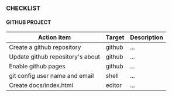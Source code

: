 ### CHECKLIST

#### GITHUB PROJECT

| Action item                      | Target | Description |
| -------------------------------- | ------ | ----------- |
| Create a github repository       | github | ...         |
| Update github repository's about | github | ...         |
| Enable github pages              | github | ...         |
| git config user name and email   | shell  | ...         |
| Create docs/index.html           | editor | ...         |